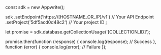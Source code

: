 const sdk = new Appwrite();

sdk
    .setEndpoint('https://[HOSTNAME_OR_IP]/v1') // Your API Endpoint
    .setProject('5df5acd0d48c2') // Your project ID
;

let promise = sdk.database.getCollectionUsage('[COLLECTION_ID]');

promise.then(function (response) {
    console.log(response); // Success
}, function (error) {
    console.log(error); // Failure
});